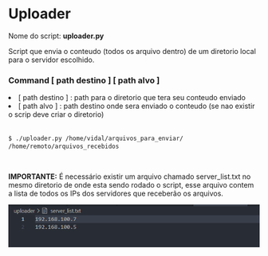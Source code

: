 # Uploader


<p>Nome do script: <b>uploader.py</b>


<p>Script que envia o conteudo (todos os arquivo dentro) de um diretorio local para o servidor escolhido.

<h3> Command [ path destino ] [ path alvo ]</h3>

<li>[ path destino ] :  path para o diretorio que tera seu conteudo enviado
<li>[ path alvo ] :     path destino onde sera enviado o conteudo (se nao existir o scrip deve criar o diretorio)</li><br>


```
$ ./uploader.py /home/vidal/arquivos_para_enviar/ /home/remoto/arquivos_recebidos
```

<br>
<p><b>IMPORTANTE:</b> É necessário existir um arquivo chamado server_list.txt no mesmo diretorio de onde esta sendo rodado o script, esse arquivo contem a lista de todos os IPs dos servidores que receberão os arquivos.

![alt text](image.png)



<!--
Para criar o Cronjob:
```
$ crontab -e -->
